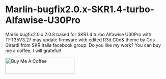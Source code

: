 # Marlin-bugfix2.0.x-SKR1.4-turbo-Alfawise-U30Pro
Marlin bugfix2.0.x 2.0.8 based for SKR1.4 turbo Alfawise U30Pro with TFT35V3.27 may update firmware with edited R3d C0d& theme by Cris Girardi from SKR Italia facebook group. Do you like my work? You can buy me a coffee, I will grateful!

<a href="https://www.paypal.me/BsCmOD" target="_blank"><img src="https://cdn.buymeacoffee.com/buttons/default-orange.png" alt="Buy Me A Coffee" style="height: 51px !important;width: 217px !important;" ></a>
